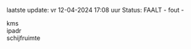 laatste update: 
vr 12-04-2024 17:08   uur 
Status: FAALT - fout - 
<div class="service R">kms</div><div class="service R">ipadr</div><div class="service R">schijfruimte</div>